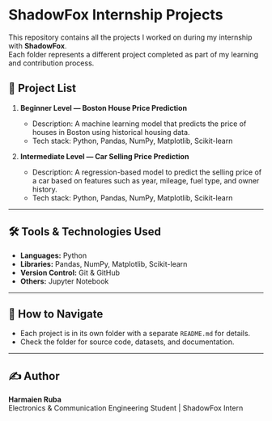 # ShadowFox Internship Projects

This repository contains all the projects I worked on during my internship with **ShadowFox**.  
Each folder represents a different project completed as part of my learning and contribution process.

## 📂 Project List

1. **Beginner Level — Boston House Price Prediction**  
   - Description: A machine learning model that predicts the price of houses in Boston using historical housing data.  
   - Tech stack: Python, Pandas, NumPy, Matplotlib, Scikit-learn

2. **Intermediate Level — Car Selling Price Prediction**  
   - Description: A regression-based model to predict the selling price of a car based on features such as year, mileage, fuel type, and owner history.  
   - Tech stack: Python, Pandas, NumPy, Matplotlib, Scikit-learn

---

## 🛠️ Tools & Technologies Used
- **Languages:** Python  
- **Libraries:** Pandas, NumPy, Matplotlib, Scikit-learn  
- **Version Control:** Git & GitHub  
- **Others:** Jupyter Notebook

---

## 📌 How to Navigate
- Each project is in its own folder with a separate `README.md` for details.
- Check the folder for source code, datasets, and documentation.

---

## ✍️ Author
**Harmaien Ruba**  
Electronics & Communication Engineering Student | ShadowFox Intern  
